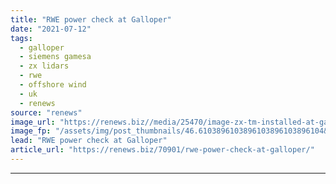 ```yaml
---
title: "RWE power check at Galloper"
date: "2021-07-12"
tags: 
  - galloper
  - siemens gamesa
  - zx lidars
  - rwe
  - offshore wind
  - uk
  - renews
source: "renews"
image_url: "https://renews.biz//media/25470/image-zx-tm-installed-at-galloper-wind-farm-for-rwe-power-performance-test-of-sgre-6mwjpg.png?mode=crop&width=770&heightratio=0.6103896103896103896103896104&slimmage=true"
image_fp: "/assets/img/post_thumbnails/46.6103896103896103896103896104&slimmage=true"
lead: "RWE power check at Galloper"
article_url: "https://renews.biz/70901/rwe-power-check-at-galloper/"
---
```


---
